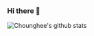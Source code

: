 ### Hi there 👋
![Chounghee's github stats](https://github-readme-stats.vercel.app/api?username=Chounghee&show_icons=true)
<!--
**Chounghee/Chounghee** is a ✨ _special_ ✨ repository because its `README.md` (this file) appears on your GitHub profile.

## Tool
사용하는 도구
<img src="https://img.shields.io/badge/Python-3766AB?style=flat-square&logo=Python&logoColor=white"/></a>&nbsp 

[![Top Langs](https://github-readme-stats.vercel.app/api/top-langs/?username=Chounghee&layout=compact)](https://github.com/Chounghee/github-readme-stats)

Here are some ideas to get you started:

- 🔭 I’m currently working on ...
- 🌱 I’m currently learning ...
- 👯 I’m looking to collaborate on ...
- 🤔 I’m looking for help with ...
- 💬 Ask me about ...
- 📫 How to reach me: ...
- 😄 Pronouns: ...
- ⚡ Fun fact: ...
-->

